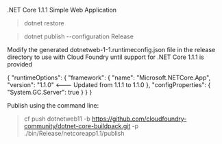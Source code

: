 .NET Core 1.1.1 Simple Web Application

> dotnet restore

> dotnet publish --configuration Release

Modify the generated dotnetweb-1-1.runtimeconfig.json file in the release directory to use with Cloud Foundry until support for .NET Core 1.1.1 is provided

{
  "runtimeOptions": {
    "framework": {
      "name": "Microsoft.NETCore.App",
      "version": "1.1.0"  <--- Updated from 1.1.1 to 1.1.0 
    },
    "configProperties": {
      "System.GC.Server": true
    }
  }
}

Publish using the command line:
> cf push dotnetweb11 -b https://github.com/cloudfoundry-community/dotnet-core-buildpack.git -p ./bin/Release/netcoreapp1.1/publish
